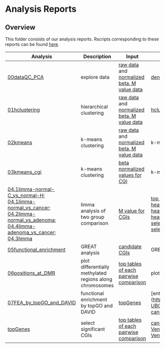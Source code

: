 # Analysis Reports

Overview
-------------------
This folder consists of our analysis reports. Rscripts corresponding to these reports can be found [here](https://github.com/STAT540-UBC/yy_team01_colorectal-cancer_STAT540_2015/tree/master/rscripts). 


Analysis|Description|Input|Output|
--------------------------- | -------------|------------- |------------- |
[00dataQC_PCA](https://github.com/STAT540-UBC/yy_team01_colorectal-cancer_STAT540_2015/tree/master/analysis_reports/00dataQC_PCA) | explore data | [raw data](https://github.com/STAT540-UBC/yy_team01_colorectal-cancer_STAT540_2015/blob/master/rscripts/01get_data_and_filter.R) and [normalized beta, M value data](https://github.com/STAT540-UBC/yy_team01_colorectal-cancer_STAT540_2015/blob/master/rscripts/02norm_and_aggregate.R) |[density plot](https://github.com/STAT540-UBC/yy_team01_colorectal-cancer_STAT540_2015/blob/master/figures/dataQC_beta_density.png), [PCA](https://github.com/STAT540-UBC/yy_team01_colorectal-cancer_STAT540_2015/blob/master/figures/dataQC_norm_beta_PCA.png), and heatmap
[01hclustering](https://github.com/STAT540-UBC/yy_team01_colorectal-cancer_STAT540_2015/tree/master/analysis_reports/01hclustering) | hierarchical clustering|[raw data](https://github.com/STAT540-UBC/yy_team01_colorectal-cancer_STAT540_2015/blob/master/rscripts/01get_data_and_filter.R) and [normalized beta, M value data](https://github.com/STAT540-UBC/yy_team01_colorectal-cancer_STAT540_2015/blob/master/rscripts/02norm_and_aggregate.R) | [hclust of raw data](https://github.com/STAT540-UBC/yy_team01_colorectal-cancer_STAT540_2015/blob/master/figures/ward_raw_filtered.png), [hclust of normalized data](https://github.com/STAT540-UBC/yy_team01_colorectal-cancer_STAT540_2015/blob/master/figures/ward_cgi_normalized.png) |
[02kmeans](https://github.com/STAT540-UBC/yy_team01_colorectal-cancer_STAT540_2015/tree/master/analysis_reports/02kmeans)| k-means clustering | [raw data](https://github.com/STAT540-UBC/yy_team01_colorectal-cancer_STAT540_2015/blob/master/rscripts/01get_data_and_filter.R) and [normalized beta, M value data](https://github.com/STAT540-UBC/yy_team01_colorectal-cancer_STAT540_2015/blob/master/rscripts/02norm_and_aggregate.R) | k-means clustering analysis|
[03kmeans_cgi](https://github.com/STAT540-UBC/yy_team01_colorectal-cancer_STAT540_2015/tree/master/analysis_reports/03kmeans_cgi) | k-means clustering | [beta normalized values for CGI](https://github.com/STAT540-UBC/yy_team01_colorectal-cancer_STAT540_2015/blob/master/rscripts/02norm_and_aggregate.R) | k-means clustering analysis |
[04.1limma-normal-C\_vs\_normal-H](https://github.com/STAT540-UBC/yy_team01_colorectal-cancer_STAT540_2015/tree/master/analysis_reports/04.1limma-normal-C_vs_normal-H); <br>[04.1limma-normal_vs_cancer](https://github.com/STAT540-UBC/yy_team01_colorectal-cancer_STAT540_2015/tree/master/analysis_reports/04.1limma-normal_vs_cancer); <br>[04.2limma-normal_vs_adenoma](https://github.com/STAT540-UBC/yy_team01_colorectal-cancer_STAT540_2015/tree/master/analysis_reports/04.2limma-normal_vs_adenoma); <br>[04.4limma-adenoma_vs_cancer](https://github.com/STAT540-UBC/yy_team01_colorectal-cancer_STAT540_2015/tree/master/analysis_reports/04.4limma-adenoma_vs_cancer); <br>[04.3limma](https://github.com/STAT540-UBC/yy_team01_colorectal-cancer_STAT540_2015/tree/master/analysis_reports/04.3limma)| limma analysis of two group comparison| [M value for CGIs](https://github.com/STAT540-UBC/yy_team01_colorectal-cancer_STAT540_2015/blob/master/rscripts/02norm_and_aggregate.R) | [top tables of each pairwise comparison](https://github.com/STAT540-UBC/yy_team01_colorectal-cancer_STAT540_2015/tree/master/data/topTables); <br>[heatmap of top genes-1](https://github.com/STAT540-UBC/yy_team01_colorectal-cancer_STAT540_2015/blob/master/figures/hmap_norm_adenoma3.png); <br>[heatmap of top genes-2](https://github.com/STAT540-UBC/yy_team01_colorectal-cancer_STAT540_2015/blob/master/figures/hmap_norm_cancer3.png); <br>[heatmap of top genes-3](https://github.com/STAT540-UBC/yy_team01_colorectal-cancer_STAT540_2015/blob/master/figures/hmap_adenoma_cancer.png); <br>[selected genes-1](https://github.com/STAT540-UBC/yy_team01_colorectal-cancer_STAT540_2015/blob/master/figures/norm_adenoma_cgi_fix.png); <br>[selected genes-2](https://github.com/STAT540-UBC/yy_team01_colorectal-cancer_STAT540_2015/blob/master/figures/norm_cancer_cgi_fixed.png)|
[05functional_enrichment](https://github.com/STAT540-UBC/yy_team01_colorectal-cancer_STAT540_2015/tree/master/analysis_reports/05functional_enrichment)| GREAT analysis | [candidate CGIs](https://github.com/STAT540-UBC/yy_team01_colorectal-cancer_STAT540_2015/tree/master/analysis_reports/topGenes) | GREAT analysis|
[06positions_at_DMR](https://github.com/STAT540-UBC/yy_team01_colorectal-cancer_STAT540_2015/tree/master/analysis_reports/06positions_at_DMR)| plot differentially methylated regions along chromosomes| [top tables of each pairwise comparison](https://github.com/STAT540-UBC/yy_team01_colorectal-cancer_STAT540_2015/tree/master/data/topTables)| plots of DM CGI on chromosomes|
[07FEA_by_topGO_and_DAVID](https://github.com/STAT540-UBC/yy_team01_colorectal-cancer_STAT540_2015/tree/master/analysis_reports/07FEA_by_topGO_and_DAVID)| functional enrichment by topGO and DAVID | [topGenes](https://github.com/STAT540-UBC/yy_team01_colorectal-cancer_STAT540_2015/tree/master/analysis_reports/topGenes)| [entriched terms](https://github.com/STAT540-UBC/yy_team01_colorectal-cancer_STAT540_2015/tree/master/data/FEA|
[topGenes](https://github.com/STAT540-UBC/yy_team01_colorectal-cancer_STAT540_2015/tree/master/analysis_reports/topGenes)| select significant CGIs | [top tables of each pairwise comparison](https://github.com/STAT540-UBC/yy_team01_colorectal-cancer_STAT540_2015/tree/master/data/topTables) | [candidate CGIs](https://github.com/STAT540-UBC/yy_team01_colorectal-cancer_STAT540_2015/tree/master/analysis_reports/topGenes); <br>[Venn diagram-1](https://github.com/STAT540-UBC/yy_team01_colorectal-cancer_STAT540_2015/blob/master/figures/venn_diagram_e4.tiff); <br>[Venn diagram-2](https://github.com/STAT540-UBC/yy_team01_colorectal-cancer_STAT540_2015/blob/master/figures/venn_diagram_e5.tiff)|
